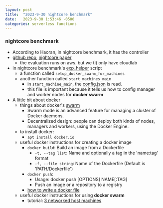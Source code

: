 ```yaml
---
layout: post
title:  "2023-9-30 nightcore benchmark"
date:   2023-9-30 1:53:46 -0500
categories: serverless functions
---
```

### nightcore benchmark
- According to Haoran, in nightcore benchmark, it has the controller
- [github repo](https://github.com/ut-osa/nightcore-benchmarks/tree/master), [nightcore paper](https://www.cs.utexas.edu/users/witchel/pubs/jia21asplos-nightcore.pdf)
	+ the evaluation runs on aws. but we (I) only have cloudlab
- in nightcore benchmark's [exp_helper](https://github.com/ut-osa/nightcore-benchmarks/blob/master/scripts/exp_helper#L148) script
	+ a function called `setup_docker_swarm_for_machines`
	+ another function called `start_machines_main`
		* in `start_machine_main`, the [config.json](https://github.com/ut-osa/nightcore-benchmarks/blob/master/experiments/hipstershop_4node/config.json) is read.
		* this file is important because it tells us how to config manager and worker nodes for <strong>docker swarm</strong> 
- A little bit about [docker](https://en.wikipedia.org/wiki/Docker_(software))
	+ things about docker's [swarm](https://docs.docker.com/engine/swarm/)
		* Swarm mode is an advanced feature for managing a cluster of Docker daemons.
		* Decentralized design: people can deploy both kinds of nodes, managers and workers, using the Docker Engine.
	+ to install docker: 
		* `apt install docker.io`
	+ useful docker instructions for creating a docker image
		* `docker build`: Build an image from a Dockerfile
			- `-t, --tag list`: Name and optionally a tag in the 'name:tag' format
			- `-f, --file string`: Name of the Dockerfile (Default is 'PATH/Dockerfile')
		* `docker push`: 
			- Usage:	docker push [OPTIONS] NAME[:TAG]
			- Push an image or a repository to a registry
		* [how to write a docker file](https://docs.docker.com/develop/develop-images/dockerfile_best-practices/) 
	+ useful docker instructions for using <strong>docker swarm </strong>
		* tutorial: [3 networked host machines](https://docs.docker.com/engine/swarm/swarm-tutorial/#three-networked-host-machines)
